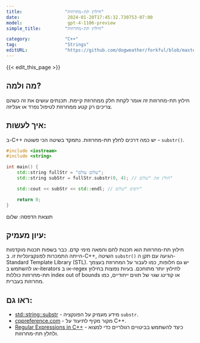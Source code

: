 ```yaml
---
title:                "חילוץ תת-מחרוזות"
date:                  2024-01-20T17:45:32.730753-07:00
model:                 gpt-4-1106-preview
simple_title:         "חילוץ תת-מחרוזות"

category:             "C++"
tag:                  "Strings"
editURL:              "https://github.com/dogweather/forkful/blob/master/content/he/cpp/extracting-substrings.md"
---
```


{{< edit_this_page >}}

## מה ולמה?
חילוץ תת-מחרוזות זה אומר לקחת חלק ממחרוזת קיימת. תכנתים עושים את זה כשהם צריכים רק קטע ממחרוזת לטיפול נפרד או אנליזה.

## איך לעשות:
ב-C++ יש כמה דרכים לחלץ תת-מחרוזות. נתמקד בשיטה הכי פשוטה - `substr()`.

```C++
#include <iostream>
#include <string>

int main() {
    std::string fullStr = "שלום עולם";
    std::string subStr = fullStr.substr(0, 4); // חולץ את "שלום"

    std::cout << subStr << std::endl; // ידפיס "שלום"

    return 0;
}
```
תוצאת הדפסה: שלום

## עיון מעמיק:
חילוץ תת-מחרוזות הוא תכנות לחם וחמאה מימי קדם. כבר בשפות תכנות מוקדמות הייתה התמכרות לפונקציונליות זו.
ב-C++, השיטה `substr()` הגיעה עם תקן ה-Standard Template Library (STL). יש גם חלופות, כמו לעבור על המחרוזת בעצמך או להשתמש ב-iterators או ב-regex לחילוץ יותר מתוחכם.
בעיות נפוצות בחילוץ תת-מחרוזות כוללות index out of bounds או קודינג שגוי של תווים ייחודיים, כמו מחרוזות בעברית.

## ראו גם:
- [std::string::substr](https://en.cppreference.com/w/cpp/string/basic_string/substr) - מידע מעמיק על הפונקציה `substr`.
- [cppreference.com](https://cppreference.com/) - מקור מקיף לתיעוד על C++.
- [Regular Expressions in C++](https://www.cplusplus.com/reference/regex/) - כיצד להשתמש בביטויים רגולריים כדי למצוא ולחלץ תת-מחרוזות.
